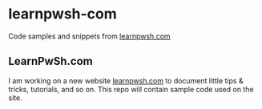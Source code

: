 # learnpwsh-com
Code samples and snippets from [learnpwsh.com](http://www.learnpwsh.com/)

## LearnPwSh.com

I am working on a new website [learnpwsh.com](http://www.learnpwsh.com/) to document little tips & tricks, tutorials, and so on. This repo will contain sample code used on the site.